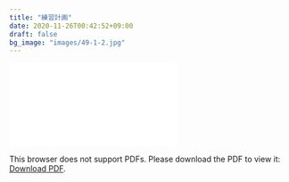 ```yaml
---
title: "練習計画"
date: 2020-11-26T00:42:52+09:00
draft: false
bg_image: "images/49-1-2.jpg"
---
```


<object data="./pdf/practice_20220319.pdf" type="application/pdf" width="100%" height="1000px">
    <embed src="./pdf/practice_20220319.pdf">
        <p>This browser does not support PDFs. Please download the PDF to view it: <a href="./pdf/practice_20220319.pdf">Download PDF</a>.</p>
    </embed>
</object>
